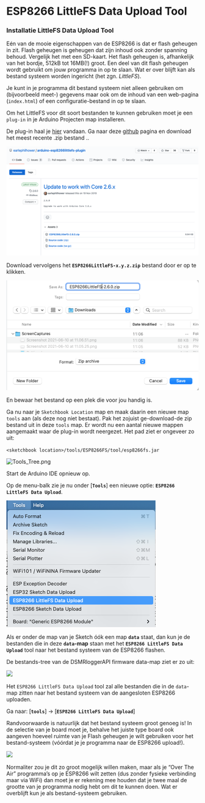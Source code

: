 # ESP8266 LittleFS Data Upload Tool

### Installatie LittleFS Data Upload Tool <a id="installatie-data-upload-tool"></a>

Eén van de mooie eigenschappen van de ESP8266 is dat er flash geheugen in zit. Flash geheugen is geheugen dat zijn inhoud ook zonder spanning behoud. Vergelijk het met een SD-kaart. Het flash geheugen is, afhankelijk van het bordje, 512kB tot 16MB\(!\) groot. Een deel van dit flash geheugen wordt gebruikt om jouw programma in op te slaan. Wat er over blijft kan als bestand systeem worden ingericht \(het zgn. _LittleFS_\).

Je kunt in je programma dit bestand systeem niet alleen gebruiken om \(bijvoorbeeld meet-\) gegevens maar ook om de inhoud van een web-pagina \(`index.html`\) of een configuratie-bestand in op te slaan.

Om het LittleFS voor dit soort bestanden te kunnen gebruiken moet je een `plug-in` in je Arduino Projecten map installeren.

De plug-in haal je [hier](https://github.com/earlephilhower/arduino-esp8266littlefs-plugin/releases) vandaan. Ga naar deze [github](https://github.com/earlephilhower/arduino-esp8266littlefs-plugin/releases) pagina en download het meest recente .zip bestand ..

![](../.gitbook/assets/screenshot-2021-06-10-at-11.06.51.png)

Download vervolgens het **`ESP8266LittleFS-x.y.z.zip`** bestand door er op te klikken.

![](../.gitbook/assets/screenshot-2021-06-10-at-11.08.24.png)

En bewaar het bestand op een plek die voor jou handig is.

Ga nu naar je `Sketchbook Location` map en maak daarin een nieuwe map `tools` aan \(als deze nog niet bestaat\). Pak het zojuist ge-download-de zip bestand uit in deze `tools` map. Er wordt nu een aantal nieuwe mappen aangemaakt waar de plug-in wordt neergezet. Het pad ziet er ongeveer zo uit:

`<sketchbook location>/tools/ESP8266FS/tool/esp8266fs.jar`

![Tools\_Tree.png](https://mrwheel.github.io/DSMRloggerWS/img/Tools_Tree.png)

Start de Arduino IDE opnieuw op.

Op de menu-balk zie je nu onder \[**`Tools`**\] een nieuwe optie: **`ESP8266 LittleFS Data Upload`**.

![](../.gitbook/assets/screenshot-2021-06-10-at-11.09.29.png)

Als er onder de map van je Sketch óók een map **`data`** staat, dan kun je de bestanden die in deze **`data`-map** staan met het **`ESP8266 LittleFS Data Upload`** tool naar het bestand systeem van de ESP8266 flashen.

De bestands-tree van de DSMRloggerAPI firmware data-map ziet er zo uit:  

![](../.gitbook/assets/datamap.png)

Het `ESP8266 LittleFS Data Upload` tool zal alle bestanden die in de `data`-map zitten naar het bestand systeem van de aangesloten ESP8266 uploaden.

Ga naar: \[**`tools`**\] -&gt; \[**`ESP8266 LittleFS Data Upload`**\]

Randvoorwaarde is natuurlijk dat het bestand systeem groot genoeg is! In de selectie van je board moet je, behalve het juiste type board ook aangeven hoeveel ruimte van je Flash geheugen je wilt gebruiken voor het bestand-systeem \(vóórdat je je programma naar de ESP8266 upload!\).

![](../.gitbook/assets/flash_spiffs_size.png)

Normaliter zou je dit zo groot mogelijk willen maken, maar als je “Over The Air” programma’s op je ESP8266 wilt zetten \(dus zonder fysieke verbinding maar via WiFi\) dan moet je er rekening mee houden dat je twee maal de grootte van je programma nodig hebt om dit te kunnen doen. Wat er overblijft kun je als bestand-systeem gebruiken.

